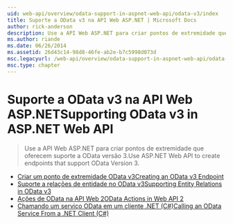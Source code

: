 ```yaml
---
uid: web-api/overview/odata-support-in-aspnet-web-api/odata-v3/index
title: Suporte a OData v3 na API Web ASP.NET | Microsoft Docs
author: rick-anderson
description: Use a API Web ASP.NET para criar pontos de extremidade que oferecem suporte a OData versão 3.
ms.author: riande
ms.date: 06/26/2014
ms.assetid: 26d43c14-98d8-46fe-ab2e-b7c5998d073d
msc.legacyurl: /web-api/overview/odata-support-in-aspnet-web-api/odata-v3
msc.type: chapter
---
```

<a name="supporting-odata-v3-in-aspnet-web-api"></a><span data-ttu-id="bb0f2-103">Suporte a OData v3 na API Web ASP.NET</span><span class="sxs-lookup"><span data-stu-id="bb0f2-103">Supporting OData v3 in ASP.NET Web API</span></span>
====================
> <span data-ttu-id="bb0f2-104">Use a API Web ASP.NET para criar pontos de extremidade que oferecem suporte a OData versão 3.</span><span class="sxs-lookup"><span data-stu-id="bb0f2-104">Use ASP.NET Web API to create endpoints that support OData Version 3.</span></span>


- [<span data-ttu-id="bb0f2-105">Criar um ponto de extremidade OData v3</span><span class="sxs-lookup"><span data-stu-id="bb0f2-105">Creating an OData v3 Endpoint</span></span>](creating-an-odata-endpoint.md)
- [<span data-ttu-id="bb0f2-106">Suporte a relações de entidade no OData v3</span><span class="sxs-lookup"><span data-stu-id="bb0f2-106">Supporting Entity Relations in OData v3</span></span>](working-with-entity-relations.md)
- [<span data-ttu-id="bb0f2-107">Ações de OData na API Web 2</span><span class="sxs-lookup"><span data-stu-id="bb0f2-107">OData Actions in Web API 2</span></span>](odata-actions.md)
- [<span data-ttu-id="bb0f2-108">Chamando um serviço OData em um cliente .NET (C#)</span><span class="sxs-lookup"><span data-stu-id="bb0f2-108">Calling an OData Service From a .NET Client (C#)</span></span>](calling-an-odata-service-from-a-net-client.md)
